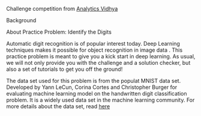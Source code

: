 Challenge competition from [Analytics Vidhya](https://datahack.analyticsvidhya.com/contest/practice-problem-identify-the-digits/#ProblemStatement)

Background

About Practice Problem: Identify the Digits

Automatic digit recognition is of popular interest today. Deep Learning techniques makes it possible for object recognition in image data . This practice problem is meant to give you a kick start in deep learning. As usual, we will not only provide you with the challenge and a solution checker, but also a set of tutorials to get you off the ground!

The data set used for this problem is from the populat MNIST data set. Developed by Yann LeCun, Corina Cortes and Christopher Burger for evaluating machine learning model on the handwritten digit classification problem. It is a widely used data set in the machine learning community. For more details about the data set, read [here](http://bit.ly/1REjJgL)
